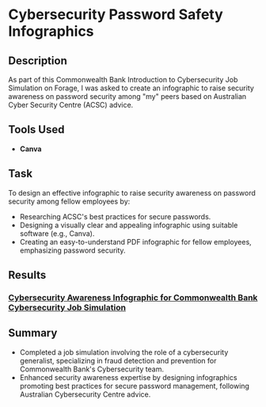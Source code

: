 <h1>Cybersecurity Password Safety Infographics</h1>

<h2>Description</h2>

As part of this Commonwealth Bank Introduction to Cybersecurity Job Simulation on Forage, I was asked to create an infographic to raise security awareness on password security among "my" peers based on Australian Cyber Security Centre (ACSC) advice.

<h2>Tools Used</h2>

  - <b>Canva</b>

<h2>Task</h2>

To design an effective infographic to raise security awareness on password security among fellow employees by:
  - Researching ACSC's best practices for secure passwords.
  - Designing a visually clear and appealing infographic using suitable software (e.g., Canva).
  - Creating an easy-to-understand PDF infographic for fellow employees, emphasizing password security.
   
<h2>Results</h2>

<h3><a href="https://www.canva.com/design/DAGBkjZgR1g/nnGDbiT3UVailOWAUBNMiQ/view?utm_content=DAGBkjZgR1g&utm_campaign=designshare&utm_medium=link&utm_source=editor" align="left">Cybersecurity Awareness Infographic for Commonwealth Bank Cybersecurity Job Simulation</a></h3>
</p>



<h2>Summary</h2>

 - Completed a job simulation involving the role of a cybersecurity generalist, specializing in fraud detection and prevention for Commonwealth Bank's Cybersecurity team.
 - Enhanced security awareness expertise by designing infographics promoting best practices for secure password management, following Australian Cybersecurity Centre advice.





<!--
 ```diff
- text in red
+ text in green
! text in orange
# text in gray
@@ text in purple (and bold)@@
```
--!>
